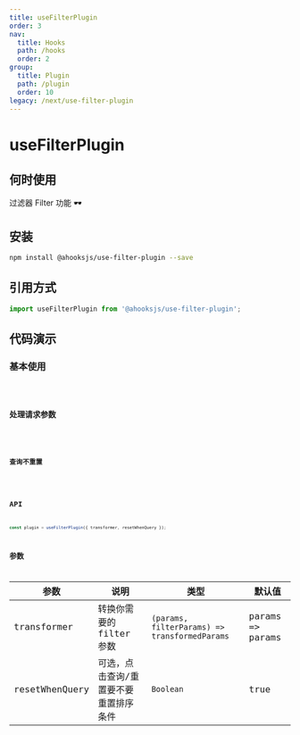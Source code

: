 ```yaml
---
title: useFilterPlugin
order: 3
nav:
  title: Hooks
  path: /hooks
  order: 2
group:
  title: Plugin
  path: /plugin
  order: 10
legacy: /next/use-filter-plugin
---
```


# useFilterPlugin

## 何时使用

过滤器 Filter 功能 🕶

## 安装

```sh
npm install @ahooksjs/use-filter-plugin --save
```

## 引用方式

```js
import useFilterPlugin from '@ahooksjs/use-filter-plugin';
```

## 代码演示

### 基本使用

<code src="./demo/default.tsx" />

### 处理请求参数

<code src="./demo/transformer.tsx" />

### 查询不重置

<code src="./demo/resetWhenQuery.tsx" />

## API

```js
const plugin = useFilterPlugin({ transformer, resetWhenQuery });
```

## 参数

| 参数           | 说明                                  | 类型                                          | 默认值           |
| -------------- | ------------------------------------- | --------------------------------------------- | ---------------- |
| transformer    | 转换你需要的 filter 参数              | `(params, filterParams) => transformedParams` | params => params |
| resetWhenQuery | 可选，点击查询/重置要不要重置排序条件 | `Boolean`                                     | true             |
